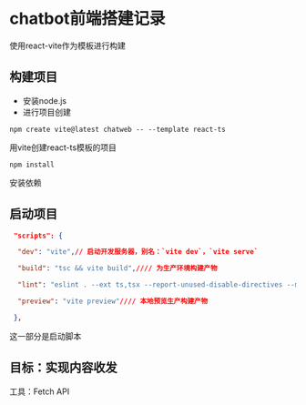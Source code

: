 # chatbot前端搭建记录

使用react-vite作为模板进行构建

## 构建项目

- 安装node.js
- 进行项目创建

```
npm create vite@latest chatweb -- --template react-ts
```

用vite创建react-ts模板的项目

```
npm install
```

安装依赖

##  启动项目

```json
 "scripts": {

  "dev": "vite",// 启动开发服务器，别名：`vite dev`，`vite serve`

  "build": "tsc && vite build",//// 为生产环境构建产物

  "lint": "eslint . --ext ts,tsx --report-unused-disable-directives --max-warnings 0",

  "preview": "vite preview"//// 本地预览生产构建产物

 },
```

这一部分是启动脚本





## 目标：实现内容收发

工具：Fetch API

​	